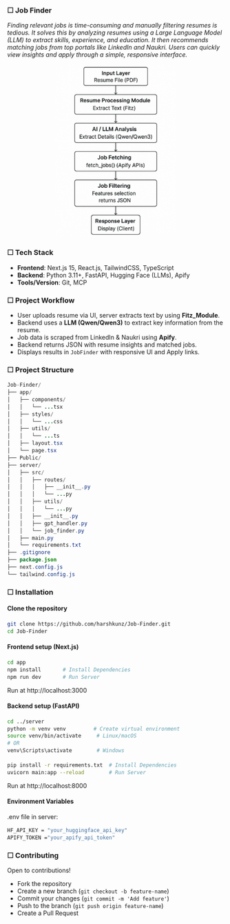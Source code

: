 ### ☐ Job Finder
*Finding relevant jobs is time-consuming and manually filtering resumes is tedious. It solves this by analyzing resumes using a Large Language Model (LLM) to extract skills, experience, and education. It then recommends matching jobs from top portals like LinkedIn and Naukri. Users can quickly view insights and apply through a simple, responsive interface.*

<p align="center">
  <img src="/public/ig.png" alt="System Architecture" height="400">
</p>

### ☐ Tech Stack
- **Frontend**: Next.js 15, React.js, TailwindCSS, TypeScript
- **Backend**: Python 3.11+, FastAPI, Hugging Face (LLMs), Apify
- **Tools/Version**: Git, MCP

### ☐ Project Workflow
- User uploads resume via UI, server extracts text by using **Fitz_Module**.  
- Backend uses a **LLM (Qwen/Qwen3)** to extract key information from the resume.  
- Job data is scraped from LinkedIn & Naukri using **Apify**.  
- Backend returns JSON with resume insights and matched jobs.  
- Displays results in `JobFinder` with responsive UI and Apply links.

### ☐ Project Structure
``` Java
Job-Finder/
├── app/                          
│   ├── components/              
│   │   └── ...tsx
│   ├── styles/
│   │   └── ...css
│   ├── utils/
│   │   └── ...ts
│   ├── layout.tsx
│   └── page.tsx
├── Public/                      
├── server/                     
│   ├── src/
│   │   ├── routes/
│   │   │   ├── __init__.py
│   │   │   └── ...py
│   │   ├── utils/
│   │   │   └── ...py
│   │   ├── __init__.py
│   │   ├── gpt_handler.py
│   │   └── job_finder.py
│   ├── main.py
│   └── requirements.txt
├── .gitignore
├── package.json
├── next.config.js
└── tailwind.config.js
```

### ☐ Installation
#### Clone the repository
```bash
git clone https://github.com/harshkunz/Job-Finder.git
cd Job-Finder
```

#### Frontend setup (Next.js)
```bash
cd app
npm install       # Install Dependencies
npm run dev       # Run Server
```
Run at http://localhost:3000

#### Backend setup (FastAPI)
```bash
cd ../server
python -m venv venv         # Create virtual environment
source venv/bin/activate     # Linux/macOS
# OR
venv\Scripts\activate        # Windows

pip install -r requirements.txt  # Install Dependencies
uvicorn main:app --reload        # Run Server
```
Run at http://localhost:8000

#### Environment Variables
.env file in server:
```bash
HF_API_KEY = "your_huggingface_api_key"
APIFY_TOKEN ="your_apify_api_token"
```

### ☐ Contributing
Open to contributions!
- Fork the repository  
- Create a new branch (`git checkout -b feature-name`)  
- Commit your changes (`git commit -m 'Add feature'`)  
- Push to the branch (`git push origin feature-name`)  
- Create a Pull Request
